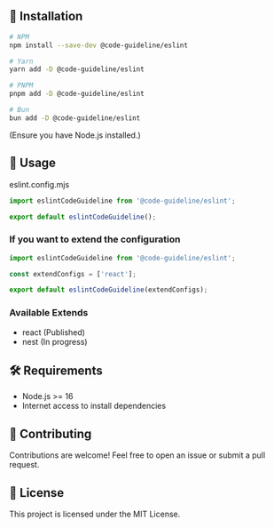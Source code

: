 ## 🚀 Installation

```bash
# NPM
npm install --save-dev @code-guideline/eslint

# Yarn
yarn add -D @code-guideline/eslint

# PNPM
pnpm add -D @code-guideline/eslint

# Bun
bun add -D @code-guideline/eslint
```

(Ensure you have Node.js installed.)

## 📖 Usage

eslint.config.mjs
```js
import eslintCodeGuideline from '@code-guideline/eslint';

export default eslintCodeGuideline();
```

### If you want to extend the configuration
```js
import eslintCodeGuideline from '@code-guideline/eslint';

const extendConfigs = ['react'];

export default eslintCodeGuideline(extendConfigs);
```

### Available Extends
- react (Published)
- nest (In progress)

## 🛠 Requirements

- Node.js >= 16
- Internet access to install dependencies

## 🤝 Contributing

Contributions are welcome! Feel free to open an issue or submit a pull request.

## 📄 License

This project is licensed under the MIT License.
